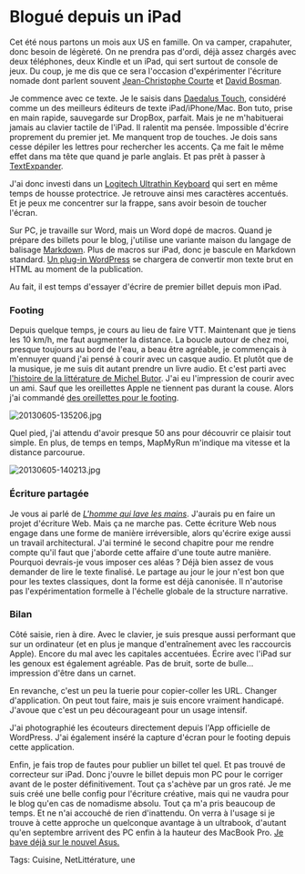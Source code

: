 # Blogué depuis un iPad

Cet été nous partons un mois aux US en famille. On va camper, crapahuter, donc besoin de légèreté. On ne prendra pas d'ordi, déjà assez chargés avec deux téléphones, deux Kindle et un iPad, qui sert surtout de console de jeux. Du coup, je me dis que ce sera l'occasion d'expérimenter l'écriture nomade dont parlent souvent [Jean-Christophe Courte](http://www.urbanbike.com/index.php/site/cat/ecrire) et [David Bosman](http://davidbosman.fr/blog/).

Je commence avec ce texte. Je le saisis dans [Daedalus Touch](http://daedalusapp.com/), considéré comme un des meilleurs éditeurs de texte iPad/iPhone/Mac. Bon tuto, prise en main rapide, sauvegarde sur DropBox, parfait. Mais je ne m'habituerai jamais au clavier tactile de l'iPad. Il ralentit ma pensée. Impossible d'écrire proprement du premier jet. Me manquent trop de touches. Je dois sans cesse dépiler les lettres pour rechercher les accents. Ça me fait le même effet dans ma tête que quand je parle anglais. Et pas prêt à passer à [TextExpander](http://smilesoftware.com/TextExpander/index.html).

J'ai donc investi dans un [Logitech Ultrathin Keyboard](http://www.logitech.com/fr-fr/tablet-accessories/ipad) qui sert en même temps de housse protectrice. Je retrouve ainsi mes caractères accentués. Et je peux me concentrer sur la frappe, sans avoir besoin de toucher l'écran.

Sur PC, je travaille sur Word, mais un Word dopé de macros. Quand je prépare des billets pour le blog, j'utilise une variante maison du langage de balisage [Markdown](http://fr.wikipedia.org/wiki/Markdown). Plus de macros sur iPad, donc je bascule en Markdown standard. [Un plug-in WordPress](http://wordpress.org/plugins/markdown-on-save-improved/) se chargera de convertir mon texte brut en HTML au moment de la publication.

Au fait, il est temps d'essayer d'écrire de premier billet depuis mon iPad.

### Footing

Depuis quelque temps, je cours au lieu de faire VTT. Maintenant que je tiens les 10 km/h, me faut augmenter la distance. La boucle autour de chez moi, presque toujours au bord de l'eau, a beau être agréable, je commençais à m'ennuyer quand j'ai pensé à courir avec un casque audio. Et plutôt que de la musique, je me suis dit autant prendre un livre audio. Et c'est parti avec [l'histoire de la littérature de Michel Butor](http://www.carnetsnord.fr/titre/petite-histoire-de-la-litterature-francaise). J'ai eu l'impression de courir avec un ami. Sauf que les oreillettes Apple ne tiennent pas durant la couse. Alors j'ai commandé [des oreillettes pour le footing](http://www.sennheiser.fr/tous-les-casques-sennheiser-adidas/casques-adidas-sport/details/1015/274/casques-pour-le-sport-avec-micro/pmx-685i---nouveau).

![20130605-135206.jpg](https://tcrouzet.com/images_tc/2013/06/20130605-135206.jpg)

Quel pied, j'ai attendu d'avoir presque 50 ans pour découvrir ce plaisir tout simple. En plus, de temps en temps, MapMyRun m'indique ma vitesse et la distance parcourue.

![20130605-140213.jpg](https://tcrouzet.com/images_tc/2013/06/20130605-140213.jpg)

### Écriture partagée

Je vous ai parlé de [*L'homme qui lave les mains*](/tag/lhomme-qui-lave-les-mains/). J'aurais pu en faire un projet d'écriture Web. Mais ça ne marche pas. Cette écriture Web nous engage dans une forme de manière irréversible, alors qu'écrire exige aussi un travail architectural. J'ai terminé le second chapitre pour me rendre compte qu'il faut que j'aborde cette affaire d'une toute autre manière. Pourquoi devrais-je vous imposer ces aléas ? Déjà bien assez de vous demander de lire le texte finalisé. Le partage au jour le jour n'est bon que pour les textes classiques, dont la forme est déjà canonisée. Il n'autorise pas l'expérimentation formelle à l'échelle globale de la structure narrative.

### Bilan

Côté saisie, rien à dire. Avec le clavier, je suis presque aussi performant que sur un ordinateur (et en plus je manque d'entraînement avec les raccourcis Apple). Encore du mal avec les capitales accentuées. Écrire avec l'iPad sur les genoux est également agréable. Pas de bruit, sorte de bulle... impression d'être dans un carnet.

En revanche, c'est un peu la tuerie pour copier-coller les URL. Changer d'application. On peut tout faire, mais je suis encore vraiment handicapé. J'avoue que c'est un peu décourageant pour un usage intensif.

J'ai photographié les écouteurs directement depuis l'App officielle de WordPress. J'ai également inséré la capture d'écran pour le footing depuis cette application.

Enfin, je fais trop de fautes pour publier un billet tel quel. Et pas trouvé de correcteur sur iPad. Donc j'ouvre le billet depuis mon PC pour le corriger avant de le poster définitivement. Tout ça s'achève par un gros raté. Je me suis créé une belle config pour l'écriture créative, mais qui ne vaudra pour le blog qu'en cas de nomadisme absolu. Tout ça m'a pris beaucoup de temps. Et ne n'ai accouché de rien d'inattendu. On verra à l'usage si je trouve à cette approche un quelconque avantage à un ultrabook, d'autant qu'en septembre arrivent des PC enfin à la hauteur des MacBook Pro. [Je bave déjà sur le nouvel Asus.](http://www.generation-nt.com/asus-zenbook-infinity-ultrabook-tactile-haswell-actualite-1741142.html)

Tags: Cuisine, NetLittérature, une